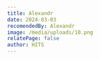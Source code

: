 ```yaml
---
title: Alexandr
date: 2024-03-03
recomendedBy: Alexandr
image: /media/uploads/10.png
relatePage: false
author: HITS
---
```

